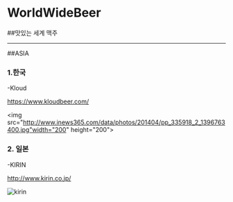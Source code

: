 # WorldWideBeer
##맛있는 세계 맥주 
***

##ASIA
### 1.한국
-Kloud 

<https://www.kloudbeer.com/>

<img src="http://www.inews365.com/data/photos/201404/pp_335918_2_1396763400.jpg"width="200" height="200">
</img>

### 2. 일본
-KIRIN

<http://www.kirin.co.jp/>

![kirin](http://cfile226.uf.daum.net/image/23637E445200A7B609C1A8)
